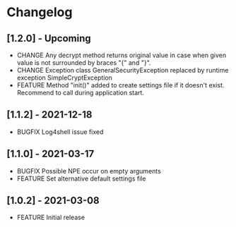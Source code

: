 # Changelog

## [1.2.0] - Upcoming

* CHANGE Any decrypt method returns original value in case when given value is not surrounded by braces "{" and "}".
* CHANGE Exception class GeneralSecurityException replaced by runtime exception SimpleCryptException
* FEATURE Method "init()" added to create settings file if it doesn't exist. Recommend to call during application start.

## [1.1.2] - 2021-12-18
* BUGFIX Log4shell issue fixed

## [1.1.0] - 2021-03-17

* BUGFIX Possible NPE occur on empty arguments
* FEATURE Set alternative default settings file

## [1.0.2] - 2021-03-08

* FEATURE Initial release